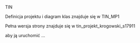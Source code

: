 TIN

Definicja projektu i diagram klas znajduje się w TIN_MP1

Pełna wersja strony znajduje się w tin_projekt_krogowski_s17911

aby ją uruchomić ...